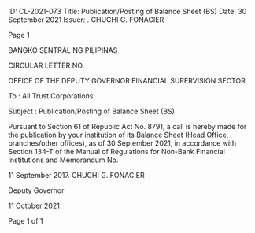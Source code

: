 ID: CL-2021-073
Title: Publication/Posting of Balance Sheet (BS)
Date: 30 September 2021
Issuer: . CHUCHI G. FONACIER

Page 1

BANGKO SENTRAL NG PILIPINAS

CIRCULAR LETTER NO.

OFFICE OF THE DEPUTY GOVERNOR FINANCIAL SUPERVISION SECTOR

To : All Trust Corporations

Subject : Publication/Posting of Balance Sheet (BS)

Pursuant to Section 61 of Republic Act No. 8791, a call is hereby made for the publication by your institution of its Balance Sheet (Head Office, branches/other offices), as of 30 September 2021, in accordance with Section 134-T of the Manual of Regulations for Non-Bank Financial Institutions and Memorandum No.

11 September 2017. CHUCHI G. FONACIER

Deputy Governor

11 October 2021

Page 1 of 1